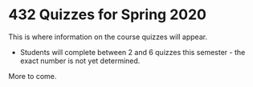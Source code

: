 # 432 Quizzes for Spring 2020

This is where information on the course quizzes will appear. 

- Students will complete between 2 and 6 quizzes this semester - the exact number is not yet determined. 

More to come.
